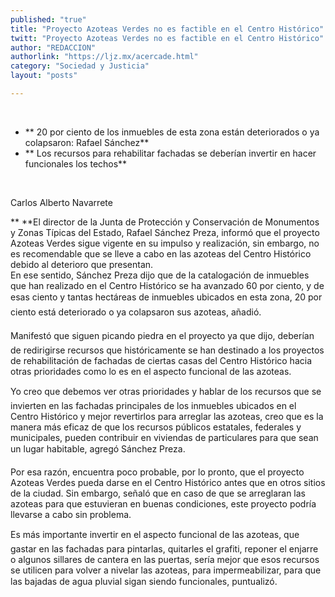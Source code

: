 ```yaml
---
published: "true"
title: "Proyecto Azoteas Verdes no es factible en el Centro Histórico"
twitt: "Proyecto Azoteas Verdes no es factible en el Centro Histórico"
author: "REDACCION"
authorlink: "https://ljz.mx/acercade.html"
category: "Sociedad y Justicia"
layout: "posts"

---
```



   


*   ** 20 por ciento de los inmuebles de esta zona están deteriorados o ya colapsaron: Rafael Sánchez**
*   ** Los recursos para rehabilitar fachadas se deberían invertir en hacer funcionales los techos**

 


  Carlos Alberto Navarrete




** **El director de la Junta de Protección y Conservación de Monumentos y Zonas Típicas del Estado, Rafael Sánchez Preza, informó que el proyecto Azoteas Verdes sigue vigente en su impulso y realización, sin embargo, no es recomendable que se lleve a cabo en las azoteas del Centro Histórico debido al deterioro que presentan.  
  En ese sentido, Sánchez Preza dijo que de la catalogación de inmuebles que han realizado en el Centro Histórico se ha avanzado 60 por ciento, y de esas ciento y tantas hectáreas de inmuebles ubicados en esta zona, 20 por ciento está deteriorado o ya colapsaron sus azoteas, añadió.



  Manifestó que siguen picando piedra en el proyecto ya que dijo, deberían de redirigirse recursos que históricamente se han destinado a los proyectos de rehabilitación de fachadas de ciertas casas del Centro Histórico hacia otras prioridades como lo es en el aspecto funcional de las azoteas.



  Yo creo que debemos ver otras prioridades y hablar de los recursos que se invierten en las fachadas principales de los inmuebles ubicados en el Centro Histórico y mejor revertirlos para arreglar las azoteas, creo que es la manera más eficaz de que los recursos públicos estatales, federales y municipales, pueden contribuir en viviendas de particulares para que sean un lugar habitable, agregó Sánchez Preza.



  Por esa razón, encuentra poco probable, por lo pronto, que el proyecto Azoteas Verdes pueda darse en el Centro Histórico antes que en otros sitios de la ciudad. Sin embargo, señaló que en caso de que se arreglaran las azoteas para que estuvieran en buenas condiciones, este proyecto podría llevarse a cabo sin problema.



  Es más importante invertir en el aspecto funcional de las azoteas, que gastar en las fachadas para pintarlas, quitarles el grafiti, reponer el enjarre o algunos sillares de cantera en las puertas, sería mejor que esos recursos se utilicen para volver a nivelar las azoteas, para impermeabilizar, para que las bajadas de agua pluvial sigan siendo funcionales, puntualizó.

